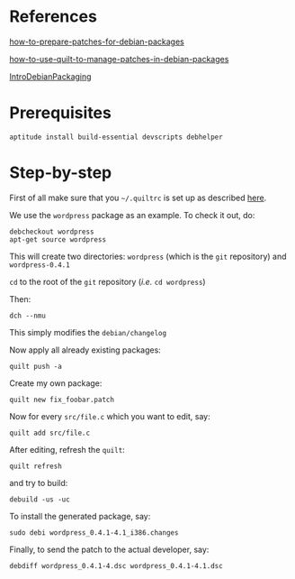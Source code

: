 
References
==========

[how-to-prepare-patches-for-debian-packages](http://raphaelhertzog.com/2011/07/04/how-to-prepare-patches-for-debian-packages/)

[how-to-use-quilt-to-manage-patches-in-debian-packages](http://raphaelhertzog.com/2012/08/08/how-to-use-quilt-to-manage-patches-in-debian-packages/)

[IntroDebianPackaging](https://wiki.debian.org/IntroDebianPackaging)


Prerequisites
=============

    aptitude install build-essential devscripts debhelper


Step-by-step
============

First of all make sure that you `~/.quiltrc` is set up as described [here](http://raphaelhertzog.com/2012/08/08/how-to-use-quilt-to-manage-patches-in-debian-packages/).

We use the `wordpress` package as an example. To check it out, do:

    debcheckout wordpress
    apt-get source wordpress

This will create two directories: `wordpress` (which is the `git` repository) and `wordpress-0.4.1`

`cd` to the root of the `git` repository (_i.e._ `cd wordpress`)

Then:

    dch --nmu

This simply modifies the `debian/changelog`

Now apply all already existing packages:

    quilt push -a

Create my own package:

    quilt new fix_foobar.patch

Now for every `src/file.c` which you want to edit, say:

    quilt add src/file.c

After editing, refresh the `quilt`:

    quilt refresh

and try to build:

    debuild -us -uc

To install the generated package, say:

    sudo debi wordpress_0.4.1-4.1_i386.changes

Finally, to send the patch to the actual developer, say:

    debdiff wordpress_0.4.1-4.dsc wordpress_0.4.1-4.1.dsc 


